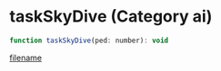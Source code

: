 # taskSkyDive (Category ai)

```js
function taskSkyDive(ped: number): void
```

[filename](taskSkyDive_m.md ':include')